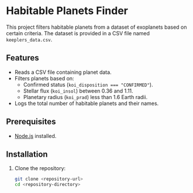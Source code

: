 # Habitable Planets Finder

This project filters habitable planets from a dataset of exoplanets based on certain criteria. The dataset is provided in a CSV file named `keeplers_data.csv`.

## Features

- Reads a CSV file containing planet data.
- Filters planets based on:
  - Confirmed status (`koi_disposition === "CONFIRMED"`).
  - Stellar flux (`koi_insol`) between 0.36 and 1.11.
  - Planetary radius (`koi_prad`) less than 1.6 Earth radii.
- Logs the total number of habitable planets and their names.

## Prerequisites

- [Node.js](https://nodejs.org/) installed.

## Installation

1. Clone the repository:
   ```bash
   git clone <repository-url>
   cd <repository-directory>
   ```

